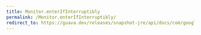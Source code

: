 ```yaml
---
title: Monitor.enterIfInterruptibly
permalink: /Monitor.enterIfInterruptibly/
redirect_to: https://guava.dev/releases/snapshot-jre/api/docs/com/google/common/util/concurrent/Monitor.html#enterIfInterruptibly-com.google.common.util.concurrent.Monitor.Guard-
---
```

